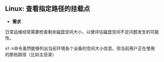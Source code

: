 ## Linux: 查看指定路径的挂载点

* **需求**

日常运维经常需要检查剩余磁盘空间大小，以便评估磁盘空间不足问题发生的可能性。

`df-h`命令虽然能够列出当前环境各个设备的空间大小信息，但当前用户正在使用的那些路径（比如主目录）


